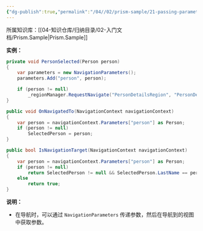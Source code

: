 ```yaml
---
{"dg-publish":true,"permalink":"/04//02/prism-sample/21-passing-parameters/","title":"21-PassingParameters","tags":["样例代码","Prism","WPF"]}
---
```



所属知识库：[[04-知识仓库/归纳目录/02-入门文档/Prism.Sample\|Prism.Sample]]  

**实例：**

```csharp
private void PersonSelected(Person person)
{
    var parameters = new NavigationParameters();
    parameters.Add("person", person);

    if (person != null)
        _regionManager.RequestNavigate("PersonDetailsRegion", "PersonDetail", parameters);
}
```

```csharp
public void OnNavigatedTo(NavigationContext navigationContext)
{
    var person = navigationContext.Parameters["person"] as Person;
    if (person != null)
        SelectedPerson = person;
}

public bool IsNavigationTarget(NavigationContext navigationContext)
{
    var person = navigationContext.Parameters["person"] as Person;
    if (person != null)
        return SelectedPerson != null && SelectedPerson.LastName == person.LastName;
    else
        return true;
}
```

**说明：**

- 在导航时，可以通过 `NavigationParameters` 传递参数，然后在导航到的视图中获取参数。
